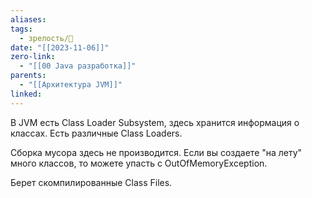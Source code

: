 ```yaml
---
aliases: 
tags:
  - зрелость/🌱
date: "[[2023-11-06]]"
zero-link:
  - "[[00 Java разработка]]"
parents:
  - "[[Архитектура JVM]]"
linked:
---
```

В JVM есть Class Loader Subsystem, здесь хранится информация о классах. Есть различные Class Loaders.

Сборка мусора здесь не производится. Если вы создаете "на лету" много классов, то можете упасть с OutOfMemoryException.

Берет скомпилированные Class Files.
